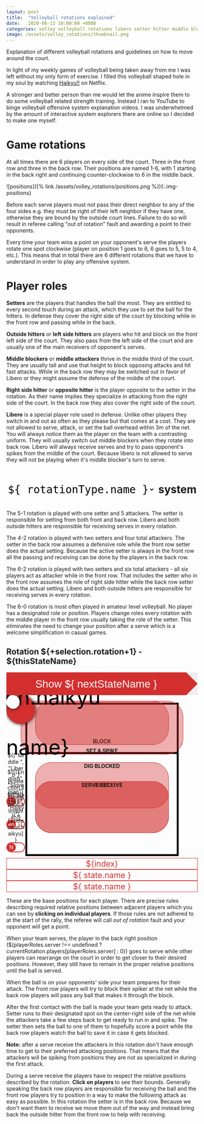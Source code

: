 ```yaml
---
layout: post
title:  "Volleyball rotations explained"
date:   2020-06-13 10:00:00 +0000
categories: volley volleyball rotations libero setter hitter middle blocker attacker opposite outside hitter Haikyu
image: /assets/volley_rotations/thumbnail.png
---
```


Explanation of different volleyball rotations and guidelines on how to move around the court.

In light of my weekly games of volleyball being taken away from me I was left
without my only form of exercise. I filled this volleyball shaped hole in my
soul by watching [Haikyu!!](https://en.wikipedia.org/wiki/Haikyu!!) on
Netflix.

A stronger and better person than me would let the anime inspire them to do
some volleyball related strength training. Instead I ran to YouTube to binge
volleyball offensive system explanation videos. I was underwhelmed by the
amount of interactive system explorers there are online so I decided to make
one myself.

# Game rotations

At all times there are 6 players on every side of the court. Three in the
front row and three in the back row. Their positions are named 1-6, with 1
starting in the back right and continuing counter-clockwise to 6 in the middle
back.

![positions]({% link /assets/volley_rotations/positions.png %}){:.img-positions}

Before each serve players must not pass their direct neighbor to any of the
four sides e.g. they must be right of their left neighbor if they have one,
otherwise they are bound by the outside court lines. Failure to do so will
result in referee calling "out of rotation" fault and awarding a point to their
opponents.

Every time your team wins a point on your opponent's serve the players rotate
one spot clockwise (player on position 1 goes to 6, 6 goes to 5, 5 to 4,
etc.). This means that in total there are 6 different rotations that we have
to understand in order to play any offensive system.

# Player roles

**Setters** are the players that handles the ball the most. They are entitled
to every second touch during an attack, which they use to set the ball for the
hitters. In defense they cover the right side of the court by blocking while
in the front row and passing while in the back.

**Outside hitters** or **left side hitters** are players who hit and block on
the front left side of the court. They also pass from the left side of the
court and are usually one of the main receivers of opponent's serves.

**Middle blockers** or **middle attackers** thrive in the middle third of the
court. They are usually tall and use that height to block opposing attacks and
hit fast attacks. While in the back row they may be switched out in favor of
Libero or they might assume the defense of the middle of the court.

**Right side hitter** or **opposite hitter** is the player opposite to the
setter in the rotation. As their name implies they specialize in attacking
from the right side of the court. In the back row they also cover the right
side of the court.

**Libero** is a special player role used in defense. Unlike other players they
switch in and out as often as they please but that comes at a cost. They are
not allowed to serve, attack, or set the ball overhead within 3m of the net.
You will always notice them as the player on the team with a contrasting
uniform. They will usually switch out middle blockers when they rotate into
back row. Libero will always receive serves and try to pass opponent's spikes
from the middle of the court. Because libero is not allowed to serve they will
not be playing when it's middle blocker's turn to serve.

<div id="app">
	<div id="above-court">
	<select style="display: inline-block;" id="rotationTypeSelect" v-model="selection.type">
		<option v-bind:value="index" v-for="(rotationType, index) in allRotations">${ rotationType.name }</option>
	</select>
	<h2 style="font-size: 2em; display: inline-block; margin-left: 0.2em;">system</h2>
	<div style="display: none">
		<select v-model="selection.rotation">
			<option v-bind:value="index-1" v-for="index in 6">Rotation ${ index }</option>
		</select>
		<select v-model="selection.gameState">
			<option
				v-bind:value="state"
				v-for="(state, index) in allGameStates"
			>${index+1}. ${state} </option>
		</select>
		<input type="checkbox" id="liberoCheckbox" v-model="selection.libero"/><label for="liberoCheckbox"> Libero </label>
		<input type="checkbox" id="serveCheckbox" v-model="selection.serve"/><label for="serveCheckbox"> Serve </label>
		<input type="checkbox" id="haikyuCheckbox" v-model="selection.haikyu"/><label for="haikyuCheckbox"> Haikyu </label>
		<input type="checkbox" id="slovenianCheckbox" v-model="selection.slovenian"/><label for="slovenianCheckbox"> Language </label>
	</div>
	<p v-if="currentRotation.name == '5-1'">
		The 5-1 rotation is played with one setter and 5 attackers. The setter is responsible for setting from both front and back row. Libero and both outside hitters are responsible for receiving serves in every rotation.
	</p>
	<p v-if="currentRotation.name == '4-2'">
    	The 4-2 rotation is played with two setters and four total attackers. The setter in the back row assumes a defensive role while the front row setter does the actual setting. Because the active setter is always in the front row all the passing and receiving can be done by the players in the back row.
	</p>
	<p v-if="currentRotation.name == '6-2'">
    	The 6-2 rotation is played with two setters and six total attackers - all six players act as attacker while in the front row. That includes the setter who in the front row assumes the role of right side hitter while the back row setter does the actual setting. Libero and both outside hitters are responsible for receiving serves in every rotation.
	</p>
	<p v-if="currentRotation.name == '6-6'">
    	The 6-0 rotation is most often played in amateur level volleyball. No player has a designated role or position. Players change roles every rotation with the middle player in the front row usually taking the role of the setter. This eliminates the need to change your position after a serve which is a welcome simplification in casual games.
	</p>
	<!-- Rotation title -->
	<h2> Rotation ${+selection.rotation+1} - ${thisStateName} </h2>
	<!-- Button to go to next game state -->
	<button class="button next" v-on:click.stop.prevent="setNextState"> Show ${ nextStateName } </button>
	</div>
	<div id="court">
		<div class="lecture">This is what it is and you can't deal with it</div>
		<!-- Court background -->
		<div class="lines full"></div>
		<div class="lines three"></div>
		<img class="net" src="{% link /assets/volley_rotations/net.png %}" alt="net"/>
		<!-- Rotate left and right -->
		<img
			class="rotate right"
			src="{% link /assets/volley_rotations/ccw_arrow.png %}"
			v-on:click="selection.rotation = (+selection.rotation + 1) % 6; selection.serve = true; selection.gameState = 'home';"
			alt="right"
		/>
		<img
			class="rotate left"
			v-on:click="selection.rotation = (+selection.rotation + 5) % 6; selection.serve = true; selection.gameState = 'home';"
			src="{% link /assets/volley_rotations/cw_arrow.png %}"
			alt="left"
		/>
		<!-- Players and ball -->
		<div class="player" v-bind:class="{active: trackPlayer == index, notActive: trackPlayer != null && trackPlayer != index}" v-on:click="trackPlayer == index ? trackPlayer = null : trackPlayer = index" v-bind:style="getStyle(player)" v-for="(player, index) in getDisplayPlayers()">${ selection.haikyu ? '' : player.name}</div>
		<div class="ball" v-bind:style="getStyle(ball)"></div>
		<!-- Position lines -->
		<div class="position-limits" v-bind:style="line" v-for="line in trackedPlayerPositionLimits"></div>
		<!-- Switches -->
		<div
			title="Use libero"
			class="switch"
			v-bind:class="{down: !selection.libero}"
			style="bottom: 42%"
			v-on:click="selection.libero = !selection.libero"
		>
			<label>${["Middle ", "Libero"][+selection.libero]}</label>
			<span class="flip"></span>
			<span class="top">L</span>
			<span class="bottom">M</span>
		</div>
		<div
			title="Slovenian labels"
			class="switch"
			v-bind:class="{down: selection.slovenian}"
			style="bottom: 30%"
			v-on:click="selection.slovenian = !selection.slovenian"
		>
			<label>${["English", "Slovenian"][+selection.slovenian]}</label>
			<span class="flip"></span>
			<span class="top">en</span>
			<span class="bottom">sl</span>
		</div>
		<div
			title="Use Haikyu skin"
			class="switch"
			v-bind:class="{down: selection.haikyu}"
			style="bottom: 18%"
			v-on:click="selection.haikyu = !selection.haikyu"
		>
			<label>${["Names", "Haikyu"][+selection.haikyu]}</label>
			<span class="flip"></span>
			<span class="top">N</span>
			<span class="bottom haikyu-back"></span>
		</div>
		<!-- Mark areas -->
		<div v-if="selection.gameState == 'defend'" class="area pass">PASS</div>
		<div v-if="selection.gameState == 'defend'" class="area block">BLOCK</div>
		<div v-if="selection.gameState.endsWith('ttack')" class="area spike">SET & SPIKE</div>
		<div v-if="selection.gameState.endsWith('ttack')" class="area dig">DIG BLOCKED</div>
		<div v-if="selection.gameState == 'receive'" class="area pass">SERVE RECEIVE</div>
	</div>
	<div id="below-court">
	<!-- Navbars -->
	<div class="navbar rotations">
		<div
			v-bind:class="{active: index-1 == selection.rotation}"
			v-for="index in 6"
			v-on:click="selection.rotation = index-1;"
		>${index}</div>
	</div>
	<div class="navbar states">
		<div
			v-bind:class="{active: state.id == selection.gameState && selection.serve}"
			v-on:click="selection.gameState == state.id && selection.serve ? updatePlayers() : [selection.gameState, selection.serve] = [state.id, true]"
			v-for="state in gameStatesFlow.serve"
		>${ state.name }</div>
	</div>
	<div class="navbar states">
		<div
			v-bind:class="{active: state.id == selection.gameState && !selection.serve}"
			v-on:click="selection.gameState == state.id && !selection.serve ? updatePlayers() : [selection.gameState, selection.serve] = [state.id, false]"
			v-for="state in gameStatesFlow.receive"
		>${ state.name }</div>
	</div>
	<p v-if="selection.gameState == 'home'">
		These are the base positions for each player. There are precise rules describing required relative positions between adjacent players which you can see by <b>clicking on individual players</b>. If those rules are not adhered to at the start of the rally, the referee will call <i>out of rotation</i> fault and your opponent will get a point.
	</p>
	<p v-if="selection.gameState == 'serve'">
		When your team serves, the player in the back right position (${playerRoles.server !== undefined ? currentRotation.players[playerRoles.server] : 0}) goes to serve while other players can rearrange on the court in order to get closer to their desired positions. However, they still have to remain in the proper relative positions until the ball is served.
	</p>
	<p v-if="selection.gameState == 'defend'">
		When the ball is on your opponents' side your team prepares for their attack. The front row players will try to block their spiker at the net while the back row players will pass any ball that makes it through the block.
	</p>
	<p v-if="selection.gameState.endsWith('ttack')">
		After the first contact with the ball is made your team gets ready to attack. Setter runs to their designated spot on the center-right side of the net while the attackers take a few steps back to get ready to run in and spike. The setter then sets the ball to one of them to hopefully score a point while the back row players watch the ball to save it in case it gets blocked.
	</p>
	<p v-if="selection.gameState == 'firstAttack' && playerRoles.attackers.toString() != playerRoles.first_attackers.toString()">
		<b>Note:</b> after a serve receive the attackers in this rotation don't have enough time to get to their preferred attacking positions. That means that the attackers will be spiking from positions they are not as specialized in during the first attack.
	</p>
	<p v-if="selection.gameState == 'receive'">
		During a serve receive the players have to respect the relative positions described by the rotation. <b> Click on players </b> to see their bounds. Generally speaking the back row players are responsible for receiving the ball and the front row players try to position in a way to make the following attack as easy as possible.
		<span v-if="isBackRow(playerRoles.setter)">
			In this rotation the setter is in the back row. Because we don't want them to receive we move them out of the way and instead bring back the outside hitter from the front row to help with receiving.
		</span>
	</p>
	</div>
</div>

<style>
	.img-positions {
		float: right;
		width: 50%;
	}
	#rotationTypeSelect {
		font-size: 2em;
		background: none;
		border: none;
		display: block;
		font-family: monospace;
	}
	#court {
		width: 100%;
		position: relative;
		overflow: hidden;
		margin-bottom: -15%;
	}
	#court:after {
		content: "";
		display: block;
		padding-bottom: 100%;
	}
	#court img, #court > div {
		position: absolute;
	}
	#court .area {
		background-color: #D32F2F60;
		border: solid #D32F2F 1px;
		border-radius: 3em;
		display: flex;
		justify-content: center;
		width: 70%;
		left: 15%;
		font-weight: bold;
		box-sizing: border-box;
	}
	#court .area.pass {
		height: 27%;
		top: 45%;
	}
	#court .area.dig {
		height: 24%;
		top: 35%;
	}
	#court .area.block {
		align-items: flex-end;
		height: 23%;
		top: 3%;
	}
	#court .area.spike {
		align-items: flex-end;
		height: 28%;
		top: 3%;
		width: 85%;
		left: 7.5%;
	}
	#court .switch {
		left: 0%;
		width: 9.8%;
		height: 5%;
		border: solid 2px #D32F2F;
		border-radius: 100px;
		cursor: pointer;
		box-sizing: border-box;
	}
	#court .switch label {
		position: absolute;
		bottom: 100%;
		width: 100%;
		text-align: center;
		display: block;
		overflow: hidden;
	}
	#court .switch span {
		display: flex;
		position: absolute;
		width: 51%;
		height: 100%;
		justify-content: center;
		color: #D32F2F;
		align-items: center;
	}
	#court .switch .top {
		left: -1%;
		color: white;
	}
	#court .switch.down .top {
		color: #D32F2F;
	}
	#court .switch .bottom {
		right: 0;
		color: #D32F2F;
	}
	#court .switch .haikyu-back {
		background-image: url({% link /assets/volley_rotations/haikyu_short.png %});
		background-size: 80%;
		background-position: center;
		background-repeat: no-repeat;
	}
	#court .switch.down .bottom {
		color: white;
	}
	#court .switch .flip {
		width: 51%;
		height: 102%;
		left: -1%;
		border-radius: 100%;
		background-color: #D32F2F;
		top: -1%;
		transition: left 0.2s;
	}
	#court .switch.down .flip {
		left: 50%;
	}
	#court .position-limits {
		border: 1px dashed black;
		z-index: 4;
	}
	.next.button {
		background: #D32F2F;
		display: block;
		border: none;
		color: white;
		height: 60px;
		line-height: 60px;
		position: relative;
		cursor: pointer;
		text-decoration: none;
		text-align: center;
		font-size: 2em; 
		border-right: 30px solid #eee;
		padding-left: 5px;
		z-index: 15;
		width: 100%;
		box-sizing: border-box;
	}
	.next.button:after {
		content: "";
		position: absolute;
		left: 100%;
		border-width: 30px;
		border-color: transparent transparent transparent #D32F2F;
		border-style: solid;
		top: 0;
	}
	#court .lecture {
		z-index: 7;
		background: rgba(0, 0, 0, 0.8);
		top: 0;
		left: 0;
		width: 100%;
		height: 100%;
		padding: 1em;
		color: white;
		display: none;
	}
	#court .net {
		left: 0;
		top: 2px;
	}
	#court .lines.three {
		height: 26.667%;
		border-bottom: 5px solid black;
	}
	#court .lines.full {
		height: 80%;
		border: 5px solid black;
	}
	#court .lines {
		box-sizing: border-box;
		width: 80%;
		left: 10%;
		top: 4%;
	}
	#court .player:hover {
		box-shadow: 0px 0px 50px 10px black;
		transform-origin: center center;
		transform: scale(1.1);
		z-index: 10;
	}
	#court .player, #court .ball {
		border-radius: 100%;
		box-sizing: border-box;
		display: flex;
		align-items: center;
		justify-content: center;
		box-shadow: 0px 0px 10px black;
		color: black;
		cursor: pointer;
		transition: left 2s, top 2s, box-shadow 1s, transform 1s, opacity 0.3s;
		background-size: cover;
	}
	#court .ball {
		width: 7%;
		height: 7%;
		z-index: 5;
		background-color: white;
		font-size: 30px;
		/*border:solid;*/
	}
	#court .player {
		width: 15%;
		height: 15%;
		background-color: #D32F2F;
		font-size: 55px;
		z-index: 3;
	}
	#court .player.active {
		box-shadow: 0px 0px 10px 5px #D32F2F;
		transform-origin: center center;
		transform: scale(1.05);
		z-index: 3;
	}
	#court .player.notActive {
		opacity: 0.7;
	}
	#court .rotate {
		top: 25%;
		height: 10%;
		cursor: pointer;
	}
	#court .rotate.left {
		right: 91%;
	}
	#court .rotate.right {
		left: 91%;
	}

	.navbar {
		height: 30px;
		display: flex;
	}
	.navbar > div {
		display: inline-block;
		position: relative;
		height: 100%;
		line-height: 30px;
		text-align: center;
		border: 1px solid #D32F2F;
		color: #D32F2F;
		box-sizing: border-box;
		cursor: pointer;
		flex: 1;
		font-size: 1.5em;
	}
	.navbar > div:not(:first-child) {
		border-left: none;
		padding-left: 15px;
	}
	.navbar > div:not(:last-child) {
		border-right: none;
	}
	.navbar > div:hover, .navbar > div.active {
		background: #D32F2F;
		color: white;
	}
	.navbar > div:not(:last-child):after, .navbar > div:not(:last-child):before {
		content:"";
		display:inline-block;
		position: absolute;
		z-index: 1;
		border-width: 15px;
		border-style: solid;
		border-right: none;
		width: 0px;
		height: 0px;
		left: 100%;
		top: -1px;
	}
   .navbar > div:not(:last-child):before{
		border-width: 14px;
		display: block;
		border-color: transparent transparent transparent #eeeeee;
		z-index: 2;
		top:0px;
	}
   .navbar > div:not(:last-child):after, .navbar > div:not(:last-child):hover:before , .navbar > div:not(:last-child).active:before {
		border-color: transparent transparent transparent #D32F2F;
	}

	@media(max-width: 500px) {
		#court .rotate {
			font-size: 3em;
		}
		#court .player {
			font-size: 30px;
		}

		.next.button {
			height: 30px;
			line-height: 30px;
			font-size: initial;
			border-right-width: 15px;
		}
		.next.button:after {
			border-width: 15px;
		}

		#court .switch {
			font-size: x-small;
		}

		.navbar > div {
			font-size: initial;
		}
	}
	@media(min-width: 1400px) {
		#app {
			width: 1333px;
			margin-left: -266px;
		}
		#above-court, #below-court {
			float: left;
			width: 530px;
		}
		#above-court {
			margin-top: 3em;
		}
		#court {
			float: right;
			width: 800px;
			margin-bottom: 0;
		}

		.next.button {
			margin-bottom: 1em;
		}
		.navbar.states + p {
			margin-top: 1em;
		}
	}

</style>
<script src="https://cdn.jsdelivr.net/npm/vue@2.6/dist/vue.min.js"></script>
<script src="{% link /assets/volley_rotations/draw_court.js %}"></script>
